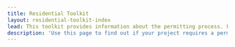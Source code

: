 ```yaml
---
title: Residential Toolkit
layout: residential-toolkit-index
lead: This toolkit provides information about the permitting process. Find out what can speed up or slow down your ability to get a permit.
description: 'Use this page to find out if your project requires a permit, what to do if there are trees on your property, and if your project qualifies for an express permit.'
---
```



